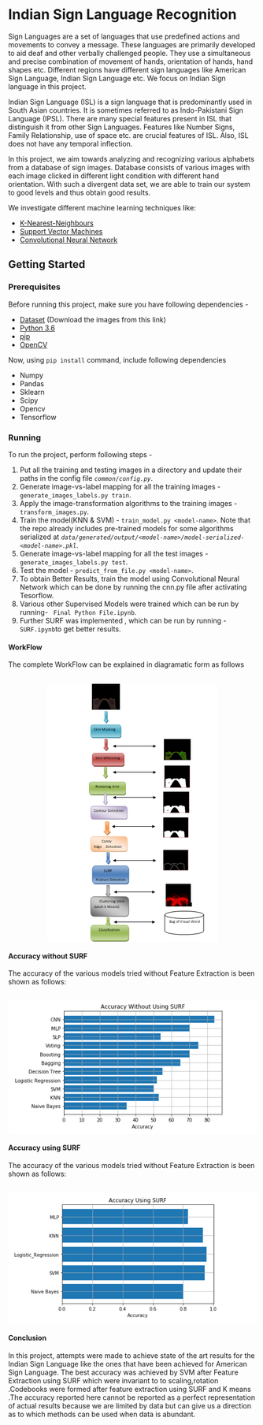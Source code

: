 # Indian Sign Language Recognition

Sign Languages are a set of languages that use predefined actions and movements to convey a message. These languages are primarily developed to aid deaf and other verbally challenged people. They use a simultaneous and precise combination of movement of hands, orientation of hands, hand shapes etc. Different regions have different sign languages like American Sign Language, Indian Sign Language etc. We focus on Indian Sign language in this project.

Indian Sign Language (ISL) is a sign language that is predominantly used in South Asian countries. It is sometimes referred to as Indo-Pakistani Sign Language (IPSL). There are many special features present in ISL that distinguish it from other Sign Languages. Features like Number Signs, Family Relationship, use of space etc. are crucial features of ISL. Also, ISL does not have any temporal inflection.

In this project, we aim towards analyzing and recognizing various alphabets from a database of sign images. Database consists of various images with each image clicked in different light condition with different hand orientation. With such a divergent data set, we are able to train our system to good levels and thus obtain good results.

We investigate different machine learning techniques like:
- [K-Nearest-Neighbours](https://en.wikipedia.org/wiki/K-nearest_neighbors_algorithm)
- [Support Vector Machines](https://en.wikipedia.org/wiki/Support_vector_machine)
- [Convolutional Neural Network](https://en.wikipedia.org/wiki/Convolutional_neural_network)

## Getting Started
### Prerequisites
Before running this project, make sure you have following dependencies - 
* [Dataset](https://drive.google.com/file/d/15bikHgG8Y13vWdMQ-6-MK0y8AI3sGBfe/view?usp=sharing) (Download the images from this link)
* [Python 3.6](https://www.python.org/downloads/)
* [pip](https://pypi.python.org/pypi/pip)
* [OpenCV](https://docs.opencv.org/3.0-beta/doc/py_tutorials/py_setup/py_setup_in_windows/py_setup_in_windows.html)

Now, using ```pip install``` command, include following dependencies 
+ Numpy 
+ Pandas
+ Sklearn
+ Scipy
+ Opencv
+ Tensorflow

### Running
To run the project, perform following steps -

 1. Put all the training and testing images in a directory and update their paths in the config file *`common/config.py`*.
 2. Generate image-vs-label mapping for all the training images - `generate_images_labels.py train`.
 3. Apply the image-transformation algorithms to the training images - `transform_images.py`.
 4. Train the model(KNN & SVM) - `train_model.py <model-name>`. Note that the repo already includes pre-trained models for some algorithms serialized at *`data/generated/output/<model-name>/model-serialized-<model-name>.pkl`*.
 5. Generate image-vs-label mapping for all the test images - `generate_images_labels.py test`.
 6. Test the model - `predict_from_file.py <model-name>`.
 7. To obtain Better Results, train the model using Convolutional Neural Network which can be done by running the cnn.py file after activating Tesorflow.
 8. Various other Supervised Models were trained which can be run by running- ` Final Python File.ipynb`.
 9. Further SURF was implemented , which can be run by running - `SURF.ipynb`to get better results.
 #### WorkFlow
 
 The complete WorkFlow can be explained in diagramatic form as follows
 <p align="center">
  <br>
  <img align="center" src="https://github.com/sanghaisubham/Indian-Sign-Language/blob/master/Workflow_Complete.PNG">
        <br>  
  </p>
  
 
 #### Accuracy without SURF
The accuracy of the various models tried without Feature Extraction is been shown as
follows:

<p align="center">
  <br>
  <img align="center" src="https://github.com/sanghaisubham/Indian-Sign-Language/blob/master/Accuracy_Without_SURF.PNG">
        <br>  
  </p>
  
  #### Accuracy using  SURF
The accuracy of the various models tried without Feature Extraction is been shown as
follows:

<p align="center">
  <br>
  <img align="center" src="https://github.com/sanghaisubham/Indian-Sign-Language/blob/master/Accuracy_Using_SURF.PNG">
        <br>  
  </p>
  
  #### Conclusion
  
In this project, attempts were made to achieve state of the art results for the Indian Sign Language like the ones that have been achieved for American Sign Language. The best accuracy was achieved by SVM after Feature Extraction using SURF which were invariant to to scaling,rotation .Codebooks were formed after feature extraction using SURF and K means .The accuracy reported here cannot be reported as a perfect representation of actual results because we are limited by data but can give us a direction as to which methods can be used when data is abundant.
  

